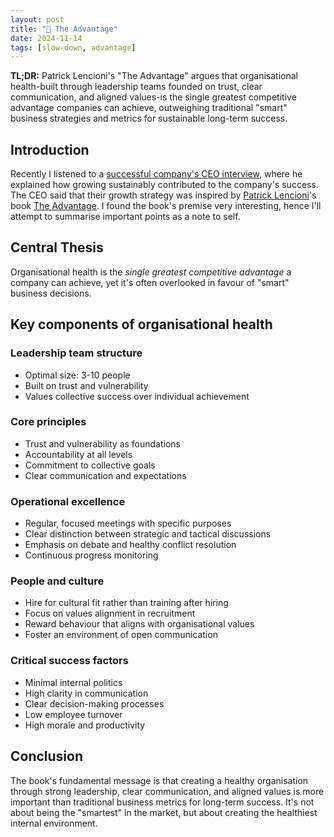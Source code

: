 ```yaml
---
layout: post
title: "💪 The Advantage"
date: 2024-11-14
tags: [slow-down, advantage]
---
```


**TL;DR:** Patrick Lencioni's "The Advantage" argues that organisational
health-built through leadership teams founded on trust, clear communication, and
aligned values-is the single greatest competitive advantage companies can
achieve, outweighing traditional "smart" business strategies and metrics for
sustainable long-term success.

<!--more-->

## Introduction

Recently I listened to a
[successful company's CEO interview](https://saasscalingsecrets.buzzsprout.com/2172375/episodes/15926541-why-slower-growth-could-be-your-fast-track-to-success-with-roan-lavery-ceo-of-freeagent),
where he explained how growing sustainably contributed to the company's success.
The CEO said that their growth strategy was inspired by
[Patrick Lencioni](https://www.tablegroup.com/pat/)'s book
[The Advantage](https://www.tablegroup.com/product/the-advantage/). I found the
book's premise very interesting, hence I'll attempt to summarise important
points as a note to self.

## Central Thesis

Organisational health is the _single greatest competitive advantage_ a company
can achieve, yet it's often overlooked in favour of "smart" business decisions.

## Key components of organisational health

### Leadership team structure

- Optimal size: 3-10 people
- Built on trust and vulnerability
- Values collective success over individual achievement

### Core principles

- Trust and vulnerability as foundations
- Accountability at all levels
- Commitment to collective goals
- Clear communication and expectations

### Operational excellence

- Regular, focused meetings with specific purposes
- Clear distinction between strategic and tactical discussions
- Emphasis on debate and healthy conflict resolution
- Continuous progress monitoring

### People and culture

- Hire for cultural fit rather than training after hiring
- Focus on values alignment in recruitment
- Reward behaviour that aligns with organisational values
- Foster an environment of open communication

### Critical success factors

- Minimal internal politics
- High clarity in communication
- Clear decision-making processes
- Low employee turnover
- High morale and productivity

## Conclusion

The book's fundamental message is that creating a healthy organisation through
strong leadership, clear communication, and aligned values is more important
than traditional business metrics for long-term success. It's not about being
the "smartest" in the market, but about creating the healthiest internal
environment.
